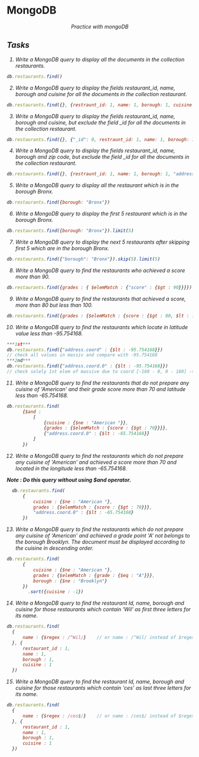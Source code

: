 # MongoDB

<div align="center">
<i>Practice with mongoDB<i>
</div>

## Tasks

1. Write a MongoDB query to display all the documents in the collection restaurants.

```js
db.restaurants.find()
```

2. Write a MongoDB query to display the fields restaurant_id, name, borough and cuisine for all the documents in the collection restaurant.

```js
db.restaurants.find({}, {restraunt_id: 1, name: 1, borough: 1, cuisine: true})
```

3. Write a MongoDB query to display the fields restaurant_id, name, borough and cuisine, but exclude the field _id for all the documents in the collection restaurant.
```js
db.restaurants.find({}, {"_id": 0, restraunt_id: 1, name: 1, borough: 1, cuisine: true})
```

4. Write a MongoDB query to display the fields restaurant_id, name, borough and zip code, but exclude the field _id for all the documents in the collection restaurant.
```js
db.restaurants.find({}, {restraunt_id: 1, name: 1, borough: 1, "address.zipcode": 1})
```

5. Write a MongoDB query to display all the restaurant which is in the borough Bronx. 
```js
db.restaurants.find({borough: "Bronx"})
```

6. Write a MongoDB query to display the first 5 restaurant which is in the borough Bronx.
```js
db.restaurants.find({borough: "Bronx"}).limit(5)
```

7. Write a MongoDB query to display the next 5 restaurants after skipping first 5 which are in the borough Bronx. 
```js
db.restaurants.find({"borough": "Bronx"}).skip(5).limit(5)
```

8. Write a MongoDB query to find the restaurants who achieved a score more than 90.
```js
db.restaurants.find({grades : { $elemMatch : {"score" : {$gt : 90}}}})
```

9. Write a MongoDB query to find the restaurants that achieved a score, more than 80 but less than 100. 
```js
db.restaurants.find({grades : {$elemMatch : {score : {$gt : 80, $lt : 100}}}})
```

10. Write a MongoDB query to find the restaurants which locate in latitude value less than -95.754168.
```js
***1st***
db.restaurants.find({"address.coord" : {$lt : -95.754168}})
// check all values in massiv and compare with -95.754168
***2nd***
db.restaurants.find({"address.coord.0" : {$lt : -95.754168}})
// check solely 1st elem of massive due to coord [-180 - 0, 0 - 180] -> no need check 2nd value
```

11. Write a MongoDB query to find the restaurants that do not prepare any cuisine of 'American' and their grade score more than 70 and latitude less than -65.754168. 
```js
db.restaurants.find(
      {$and : 
          [
              {cuisine : {$ne : "American "}},
              {grades : {$elemMatch : {score : {$gt : 70}}}},
              {"address.coord.0" : {$lt : -65.754168}}
          ]
      })
```

12. Write a MongoDB query to find the restaurants which do not prepare any cuisine of 'American' and achieved a score more than 70 and located in the longitude less than -65.754168.

***Note : Do this query without using $and operator.***
```js
  db.restaurants.find(
      {
          cuisine : {$ne : "American "},
          grades : {$elemMatch : {score : {$gt : 70}}},
          "address.coord.0" : {$lt : -65.754168}
      })
```

13. Write a MongoDB query to find the restaurants which do not prepare any cuisine of 'American' and achieved a grade point 'A' not belongs to the borough Brooklyn. The document must be displayed according to the cuisine in descending order. 
```js
db.restaurants.find(
      {
          cuisine : {$ne : "American "},
          grades : {$elemMatch : {grade : {$eq : "A"}}},
          borough : {$ne : "Brooklyn"}
      })
        .sort({cuisine : -1})
```

14. Write a MongoDB query to find the restaurant Id, name, borough and cuisine for those restaurants which contain 'Wil' as first three letters for its name. 
```js
db.restaurants.find(
  {
      name : {$regex : /^Wil/}    // or name : /^Wil/ instead of $regex
  }, {
      restaurant_id : 1,
      name : 1,
      borough : 1,
      cuisine : 1
  })
```

15. Write a MongoDB query to find the restaurant Id, name, borough and cuisine for those restaurants which contain 'ces' as last three letters for its name. 
```js
db.restaurants.find(
  {
      name : {$regex : /ces$/}    // or name : /ces$/ instead of $regex
  }, {
      restaurant_id : 1,
      name : 1,
      borough : 1,
      cuisine : 1
  })
```




